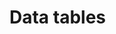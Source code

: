 <!--docs:
title: "Data tables"
layout: detail
section: components
excerpt: "Data tables display information in a grid-like format of rows and columns."
iconId: 
path: /catalog/dataTables/
api_doc_root: true
-->

# Data tables
